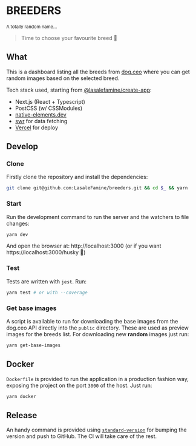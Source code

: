 # BREEDERS <!-- omit from toc -->

<small>A totally random name...</small>

> Time to choose your favourite breed 🐶

## What

This is a dashboard listing all the breeds from [dog.ceo](https://dog.ceo/) where you can get random images based on the selected breed.

Tech stack used, starting from [@lasalefamine/create-app](https://github.com/lasalefamine/create-app):

- Next.js (React + Typescript)
- PostCSS (w/ CSSModules)
- [native-elements.dev](https://native-elements.dev)
- [swr](https://github.com/vercel/swr) for data fetching
- [Vercel](https://vercel.com) for deploy

## Develop

### Clone

Firstly clone the repository and install the dependencies:

```bash
git clone git@github.com:LasaleFamine/breeders.git && cd $_ && yarn
```

### Start

Run the development command to run the server and the watchers to file changes:

```bash
yarn dev
```

And open the browser at: http://localhost:3000 (or if you want https://localhost:3000/husky 🐶)

### Test

Tests are written with `jest`. Run:

```bash
yarn test # or with --coverage
```

### Get base images

A script is available to run for downloading the base images from the dog.ceo API directly into the `public` directory. These are used as preview images for the breeds list. For downloading new **random** images just run:

```bash
yarn get-base-images
```

## Docker

`Dockerfile` is provided to run the application in a production fashion way, exposing the project on the port `3000` of the host. Just run:

```bash
yarn docker
```

## Release

An handy command is provided using [`standard-version`](https://github.com/conventional-changelog/standard-version) for bumping the version and push to GitHub. The CI will take care of the rest.
